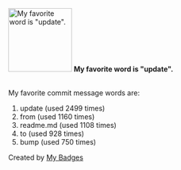 <img src="https://my-badges.github.io/my-badges/favorite-word.png" alt="My favorite word is &quot;update&quot;." title="My favorite word is &quot;update&quot;." width="128">
<strong>My favorite word is &quot;update&quot;.</strong>
<br><br>

My favorite commit message words are:

1. update (used 2499 times)
2. from (used 1160 times)
3. readme.md (used 1108 times)
4. to (used 928 times)
5. bump (used 750 times)


Created by <a href="https://github.com/my-badges/my-badges">My Badges</a>